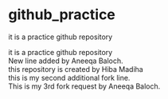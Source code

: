 # github_practice

it is a practice github repository

it is a practice github repository <br>
New line added by Aneeqa Baloch.
<br>
this repository is created by Hiba Madiha
<br>
this is my second additional fork line.
<br>This is my 3rd fork request by Aneeqa Baloch.

